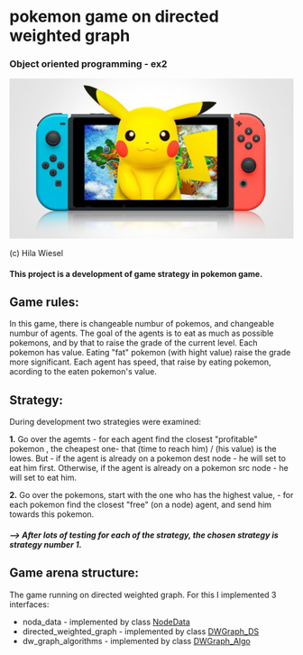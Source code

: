 # pokemon game on directed weighted graph
### Object oriented programming - ex2
<img src= "images/p1.jpg" width=750 hight=100>

(c) Hila Wiesel


#### This project is a development of game strategy in pokemon game.

## Game rules:
In this game, there is changeable numbur of pokemos, and changeable numbur of agents. The goal of the agents is to eat as much as possible pokemons, and by that to raise the grade of the current level.
Each pokemon has value. Eating "fat" pokemon (with hight value) raise the grade more significant.
Each agent has speed, that raise by eating pokemon, acording to the eaten pokemon's value.

## Strategy:
During development two strategies were examined:

**1.**  Go over the agemts - for each agent  find the closest "profitable" pokemon , the  cheapest one-  that (time to reach him) / (his value) is the lowes.
        But - if the agent is already on a pokemon dest node - he will set to eat him first.
              Otherwise, if the agent is already on a pokemon src node - he will set to eat him.

**2.**  Go over the pokemons, start with the one who has the highest value, - for each pokemon find the closest "free" (on a node) agent, and send him towards this pokemon.

##### --> After lots of testing for each of the strategy, the chosen strategy is strategy number 1.

## Game arena structure:
The game running on directed weighted graph.
For this I implemented 3 interfaces:
* noda_data - implemented by class [NodeData](https://github.com/hila-wiesel/OOP--ex2/wiki/Node-Data)
* directed_weighted_graph - implemented by class [DWGraph_DS](https://github.com/hila-wiesel/OOP--ex2/wiki/DW%D6%B9Graph_DS)
* dw_graph_algorithms - implemented by class [DWGraph_Algo](https://github.com/hila-wiesel/OOP--ex2/wiki/DWGraph_Algo)















